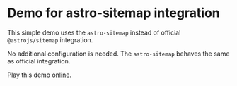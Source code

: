# Demo for astro-sitemap integration

This simple demo uses the `astro-sitemap` instead of official `@astrojs/sitemap` integration.

No additional configuration is needed. The `astro-sitemap` behaves the same as official integration.

Play this demo [online](https://stackblitz.com/fork/github/alextim/astro-lib/tree/main/examples/sitemap/basic).
